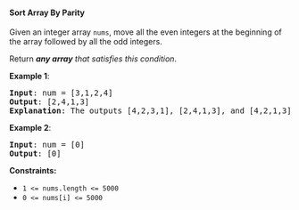 #### Sort Array By Parity

Given an integer array  `nums`, move all the even integers at the beginning of the array followed by all the odd integers.

Return  _**any array**  that satisfies this condition_.

**Example 1**:
<pre><b>Input</b>: num = [3,1,2,4]
<b>Output</b>: [2,4,1,3]
<b>Explanation</b>: The outputs [4,2,3,1], [2,4,1,3], and [4,2,1,3] would also be accepted.
</pre>

**Example 2**:
<pre><b>Input</b>: num = [0]
<b>Output</b>: [0]
</pre>

**Constraints:**
* `1 <= nums.length <= 5000`
* `0 <= nums[i] <= 5000`
